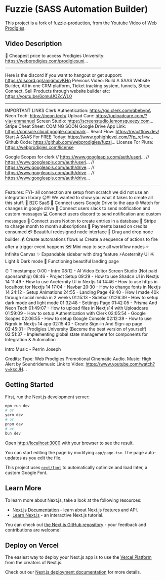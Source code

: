 # Fuzzie (SASS Automation Builder)
This project is a fork of [fuzzie-production](https://github.com/webprodigies/fuzzie-production), 
from the Youtube Video of [Web Prodigies](https://www.youtube.com/@webprodigies/featured).

## Video Description

🎁 Cheapest price to access Prodigies University: https://webprodigies.com/prodigiesuni...
____________________________________________
Here is the discord if you want to hangout or get support:  https://discord.gg/amjqmdyKHp
Previous Video: Build A SAAS Website Builder, All in one CRM platform, Ticket tracking system, funnels, Stripe Connect, Sell Products through website builder etc: https://youtu.be/6omuUOZcWL0
____________________________________________

IMPORTANT LINKS
Clerk Authentication: https://go.clerk.com/qbebvpA
Neon Tech: https://neon.tech/
Upload Care: https://uploadcare.com/?via=emmanuel
Screen Studio: https://screenstudio.lemonsqueezy.com...
Stripe Cheat Sheet: COMING SOON
Google Drive App Link: https://console.cloud.google.com/mark...
React Flow: https://reactflow.dev/
Start A SAAS For FREE Today: https://www.gohighlevel.com/?fp_ref=w...
Github Code: https://github.com/webprodigies/fuzzi...
License For Plura: https://webprodigies.com/license

Google Scopes for clerk
// https://www.googleapis.com/auth/useri...
// https://www.googleapis.com/auth/useri...
// https://www.googleapis.com/auth/drive...
// https://www.googleapis.com/auth/drive...
// https://www.googleapis.com/auth/drive...

____________________________________________

Features:
FYI- all connection are setup from scratch we did not use an integration library 😉!!!
We wanted to show you what it takes to create all this stuff.
🤯 B2C SaaS
🏢 Connect users Google Drive to the app
🌐 Watch for changes in google drive
🚀 Connect users slack to send notification and custom messages
💻 Connect users discord to send notification and custom messages
🔄 Connect users Notion to create entries in a database
🛒 Stripe to charge month to month subscriptions 
🔐 Payments based on credits consumed
💳 Beautiful redesigned node interface
🚨 Drag and drop node builder
💰 Create automations flows
📊 Create a sequence of actions to fire after a trigger event happens
🗺️ Mini map to see all workflow nodes
⭐️ Infinite Canvas
✨ Expandable sidebar with drag feature
⚡️Aceternity UI
☀️ Light & Dark mode
📄 Functioning beautiful landing page


⏰ Timestamps:
0:00 - Intro
08:12 - AI Video Editor Screen Studio (Not paid sponsorship)
08:46 - Project Setup
09:29 - How to use Shadcn UI in Nextjs 14
11:49 - How to use Aceternity UI in Nextjs 14
14:46 - How to use https in localhost for Nextjs 14
17:04 - Navbar
20:30 - How to change fonts in Nextjs 14
24:12 - Setup Animations
24:55 - Landing Page
49:40 - How I made 40k through social media in 2 weeks
01:15:13 - Sidebar
01:26:39 - How to setup dark mode and light mode
01:32:48 - Settings Page
01:42:05 - Prisma And Neon Tech
01:49:07 - How to upload files in Nextjs14 with Uploadcare
01:59:09 - How to setup Authentication with Clerk
02:05:54 - Google Scopes
02:06:55 - How to setup Google Console
02:12:39 - How to use Ngrok in Nextjs 14 app
02:15:40 - Create Sign-in And Sign-up page
02:45:31 - Prodigies University (Become the best version of yourself)
02:51:37 - Implementing global state management for components for Integration & Automation

Intro Music - Perrin Joseph

Credits:
Type: Web Prodigies Promotional Cinematic Audio.
Music: High Alert by Soundridemusic
Link to Video:  https://www.youtube.com/watch?v=kscJH...



## Getting Started

First, run the Next.js development server:

```bash
npm run dev
# or
yarn dev
# or
pnpm dev
# or
bun dev
```

Open [http://localhost:3000](http://localhost:3000) with your browser to see the result.

You can start editing the page by modifying `app/page.tsx`. The page auto-updates as you edit the file.

This project uses [`next/font`](https://nextjs.org/docs/basic-features/font-optimization) to automatically optimize and load Inter, a custom Google Font.

## Learn More

To learn more about Next.js, take a look at the following resources:

- [Next.js Documentation](https://nextjs.org/docs) - learn about Next.js features and API.
- [Learn Next.js](https://nextjs.org/learn) - an interactive Next.js tutorial.

You can check out [the Next.js GitHub repository](https://github.com/vercel/next.js/) - your feedback and contributions are welcome!

## Deploy on Vercel

The easiest way to deploy your Next.js app is to use the [Vercel Platform](https://vercel.com/new?utm_medium=default-template&filter=next.js&utm_source=create-next-app&utm_campaign=create-next-app-readme) from the creators of Next.js.

Check out our [Next.js deployment documentation](https://nextjs.org/docs/deployment) for more details.
